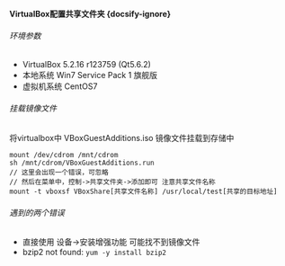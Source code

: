 #### VirtualBox配置共享文件夹 {docsify-ignore}
###### 环境参数
* VirtualBox 5.2.16 r123759 (Qt5.6.2)
* 本地系统 Win7 Service Pack 1 旗舰版
* 虚拟机系统 CentOS7

###### 挂载镜像文件
将virtualbox中 VBoxGuestAdditions.iso 镜像文件挂载到存储中
```
mount /dev/cdrom /mnt/cdrom
sh /mnt/cdrom/VBoxGuestAdditions.run
// 这里会出现一个错误，可忽略
// 然后在菜单中，控制->共享文件夹->添加即可 注意共享文件名称
mount -t vboxsf VBoxShare[共享文件名称] /usr/local/test[共享的目标地址]
```

###### 遇到的两个错误
* 直接使用 设备->安装增强功能 可能找不到镜像文件
* bzip2 not found: `yum -y install bzip2`